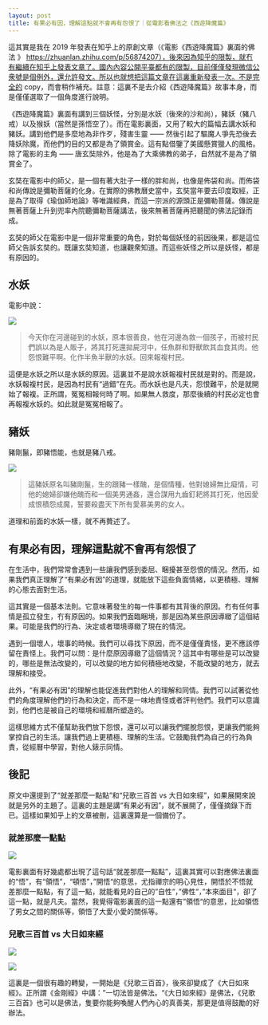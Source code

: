 ```yaml
---
layout: post
title: 有果必有因，理解這點就不會再有怨恨了｜從電影看佛法之《西遊降魔篇》
---
```


這其實是我在 2019 年發表在知乎上的原創文章（《電影《西遊降魔篇》裏面的佛法
》 https://zhuanlan.zhihu.com/p/56874207），後來因為知乎的限製，就冇有繼續在知乎上發表文章了。國內內容公開平臺都有的限製，目前僅僅發現微信公衆號是個例外，還允許發文。所以也就想把這篇文章在這裏重新發表一次。不是完全的 copy，而會稍作補充。註意：這裏不是去介紹《西遊降魔篇》故事本身，而是僅僅選取了一個角度進行說明。

《西遊降魔篇》裏面有講到三個妖怪，分別是水妖（後來的沙和尚），豬妖（豬八戒）以及猴妖（當然是孫悟空了）。而在電影裏面，又用了較大的篇幅去講水妖和豬妖。講到他們是多麼地為非作歹，殘害生靈 —— 然後引起了驅魔人爭先恐後去降妖除魔，而他們的目的又都是為了領賞金。這有點借鑒了美國懸賞獵人的風格。除了電影的主角 —— 唐玄奘除外，他是為了大乘佛教的弟子，自然就不是為了領賞金了。

玄奘在電影中的師父，是一個有著大肚子一樣的胖和尚，也像是佈袋和尚。而佈袋和尚傳說是彌勒菩薩的化身。在實際的佛教曆史當中，玄奘當年要去印度取經，正是為了取得《瑜伽師地論》等唯識經典，而這一宗派的源頭正是彌勒菩薩。傳說是無著菩薩上升到兜率內院聽彌勒菩薩講法，後來無著菩薩再把聽聞的佛法記錄而成。

玄奘的師父在電影中是一個非常重要的角色，對於每個妖怪的前因後果，都是這位師父告訴玄奘的。既讓玄奘知道，也讓觀衆知道。而這些妖怪之所以是妖怪，都是有原因的。

## 水妖

電影中說：

![](../images/2024-01-05-10-04-01.png)

> 今天你在河邊碰到的水妖，原本很善良，他在河邊為救一個孩子，而被村民們誤以為是人販子，將其打死還拋屍河中，任魚群和野獸飲其血食其肉。他怨恨難平啊。化作半魚半獸的水妖。回來報複村民。

這便是水妖之所以是水妖的原因。這裏並不是說水妖報複村民就是對的。而是說，水妖報複村民，是因為村民有“過錯”在先。而水妖也是凡夫，怨恨難平，於是就開始了報複。正所謂，冤冤相報何時了啊。如果無人救度，那麼後續的村民必定也會再報複水妖的。如此就是冤冤相報了。

## 豬妖

豬剛鬣，即豬悟能，也就是豬八戒。

![](../images/2024-01-05-10-05-05.png)

> 這豬妖原名叫豬剛鬣，生的跟豬一樣醜，是個情種，他對媳婦無比癡情，可他的媳婦卻嫌他醜而和一個美男通姦，還合謀用九齒釘耙將其打死，他因愛成恨積怨成魔，誓要殺盡天下所有愛慕美男的女人。

道理和前面的水妖一樣，就不再贅述了。

## 有果必有因，理解這點就不會再有怨恨了

在生活中，我們常常會遇到一些讓我們感到委屈、睏擾甚至怨恨的情況。然而，如果我們真正理解了“有果必有因”的道理，就能放下這些負面情緒，以更積極、理解的心態去面對生活。

這其實是一個基本法則。它意味著發生的每一件事都有其背後的原因。冇有任何事情是孤立發生，冇有原因的。如果我們面臨睏境，那是因為某些原因導緻了這個結果。可能是我們的行為、決定或者環境導緻了現在的情況。

遇到一個壞人，壞事的時候。我們可以尋找下原因，而不是僅僅責怪，更不應該停留在責怪上。我們可以問：是什麼原因導緻了這個情況？這其中有哪些是可以改變的，哪些是無法改變的，可以改變的地方如何積極地改變，不能改變的地方，就去理解和接受。

此外，“有果必有因”的理解也能促進我們對他人的理解和同情。我們可以試著從他們的角度理解他們的行為和決定，而不是一味地責怪或者評判他們。我們可以意識到，他們也是被自己的環境和經曆所塑造的。

這樣思維方式不僅幫助我們放下怨恨，還可以可以讓我們擺脫怨恨，更讓我們能夠掌控自己的生活。讓我們過上更積極、理解的生活。它鼓勵我們為自己的行為負責，從經曆中學習，對他人錶示同情。

## 後記

原文中還提到了“就差那麼一點點”和“兒歌三百首 vs 大日如來經”，如果展開來說就是另外的主題了。這裏的主題是講“有果必有因”，就不展開了，僅僅摘錄下而已。這樣如果知乎上的文章被刪，這裏還算是一個備份了。

### 就差那麼一點點

![](../images/2024-01-05-10-18-32.png)

電影裏面有好幾處都出現了這句話“就差那麼一點點”，這裏其實可以對應佛法裏面的“悟”，有“領悟”，“頓悟”，”開悟“的意思，尤指禪宗的明心見性，開悟於不悟就差那麼一點點，有了這一點，就能看見的自己的”自性“，”佛性“，”本來面目“，卻了這一點，就是凡夫。當然，我覺得電影裏面的這一點還有”領悟“的意思，比如領悟了男女之間的關係等，領悟了大愛小愛的關係等。

### 兒歌三百首 vs 大日如來經

![](../images/2024-01-05-10-17-48.png)

![](../images/2024-01-05-10-17-56.png)

這裏是一個很有趣的轉變，一開始是《兒歌三百首》，後來卻變成了《大日如來經》。正所謂《金剛經》中講：”一切法皆是佛法。“《大日如來經》是佛法，《兒歌三百首》也可以是佛法，隻要你能夠喚醒人們內心的真善美，那更是值得鼓勵的好辦法。


